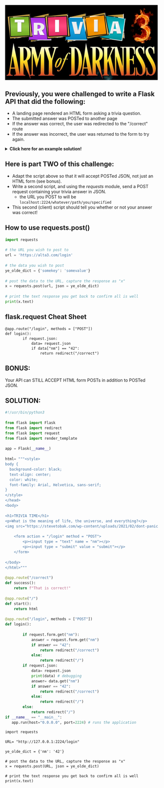 <img src="https://raw.githubusercontent.com/csfeeser/Python/master/challenges/trivia3.png" alt="drawing" width="500"/>

## Previously, you were challenged to write a Flask API that did the following:
  
- A landing page rendered an HTML form asking a trivia question.
- The submitted answer was POSTed to another page
- If the answer was correct, the user was redirected to the "/correct" route
- If the answer was incorrect, the user was returned to the form to try again.

<details>
<summary><b>Click here for an example solution!</b></summary>

```python
#!/usr/bin/python3

from flask import Flask
from flask import redirect
from flask import request
from flask import render_template

app = Flask(__name__)

html= """<style>
body {
  background-color: black;
  text-align: center;
  color: white;
  font-family: Arial, Helvetica, sans-serif;
}
</style>
</head>
<body>

<h1>TRIVIA TIME</h1>
<p>What is the meaning of life, the universe, and everything?</p>
<img src="https://stevetobak.com/wp-content/uploads/2021/02/dont-panic.png" alt="Avatar" style="width:200px">

    <form action = "/login" method = "POST">
        <p><input type = "text" name = "nm"></p>
        <p><input type = "submit" value = "submit"></p>
    </form>

</body>
</html>"""

@app.route("/correct")
def success():
    return f"That is correct!"

@app.route("/")
def start():
    return html

@app.route("/login", methods = ["POST"])
def login():
        if request.form.get("nm"):
            answer = request.form.get("nm")
            if answer == "42":
                return redirect("/correct")
            else:
                return redirect("/")
        else:
            return redirect("/")

if __name__ == "__main__":
   app.run(host="0.0.0.0", port=2224) # runs the application
```
</details>

## Here is part TWO of this challenge:

- Adapt the script above so that it will accept POSTed JSON, not just an HTML form (see bonus).
- Write a second script, and using the *requests* module, send a POST request containing your trivia answer in JSON.
     - the URL you POST to will be `localhost:2224/whatever/path/you/specified`
- This second (client) script should tell you whether or not your answer was correct!

## How to use requests.post()

```python
import requests

# the URL you wish to post to
url = 'https://alta3.com/login'

# the data you wish to post
ye_olde_dict = {'somekey': 'somevalue'}

# post the data to the URL, capture the response as "x"
x = requests.post(url, json = ye_olde_dict)

# print the text response you get back to confirm all is well
print(x.text)
```

## flask.request Cheat Sheet

```
@app.route("/login", methods = ["POST"])
def login():
        if request.json:
            data= request.json
            if data["nm"] == "42":
                return redirect("/correct")
```

## BONUS:
Your API can STILL ACCEPT HTML form POSTs in addition to POSTed JSON.


## SOLUTION:


```python
#!/usr/bin/python3

from flask import Flask
from flask import redirect
from flask import request
from flask import render_template

app = Flask(__name__)

html= """<style>
body {
  background-color: black;
  text-align: center;
  color: white;
  font-family: Arial, Helvetica, sans-serif;
}
</style>
</head>
<body>

<h1>TRIVIA TIME</h1>
<p>What is the meaning of life, the universe, and everything?</p>
<img src="https://stevetobak.com/wp-content/uploads/2021/02/dont-panic.png" alt="Avatar" style="width:200px">

    <form action = "/login" method = "POST">
        <p><input type = "text" name = "nm"></p>
        <p><input type = "submit" value = "submit"></p>
    </form>

</body>
</html>"""

@app.route("/correct")
def success():
    return f"That is correct!"

@app.route("/")
def start():
    return html

@app.route("/login", methods = ["POST"])
def login():

        if request.form.get("nm"):
            answer = request.form.get("nm")
            if answer == "42":
                return redirect("/correct")
            else:
                return redirect("/")
        if request.json:
            data= request.json
            print(data) # debugging
            answer= data.get("nm")
            if answer == "42":
                return redirect("/correct")
            else:
                return redirect("/")
        else:
            return redirect("/")
if __name__ == "__main__":
   app.run(host="0.0.0.0", port=2224) # runs the application
```

```
import requests

URL= "http://127.0.0.1:2224/login"

ye_olde_dict = {'nm': '42'}

# post the data to the URL, capture the response as "x"
x = requests.post(URL, json = ye_olde_dict)

# print the text response you get back to confirm all is well
print(x.text)
```
